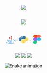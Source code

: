 <div align="center">
  <img src="https://user-images.githubusercontent.com/111576084/204677370-c0890639-f75e-4771-bae9-9b06650f05fb.png"
</div>

##


<div align="center">
  <a href="https://github.com/felipejmcastro">
  <img height="180em" src="https://github-readme-stats.vercel.app/api?username=felipejmcastro&show_icons=false&theme=tokyonight&include_all_commits=true&count_private=true"/>
  </div>
  

  

  
<div style="display: inline_block"><br>
  <p align="center"> 
  <img align="center" alt="Felipe-JV" height="30" width="40" src="https://raw.githubusercontent.com/devicons/devicon/master/icons/java/java-original.svg">
  <img align="center" alt="Felipe-Python" height="30" width="40" src="https://raw.githubusercontent.com/devicons/devicon/master/icons/python/python-original.svg">
  <img align="center" alt="Felipe-Figma" height="30" width="40" src="https://raw.githubusercontent.com/devicons/devicon/master/icons/figma/figma-original.svg">
</div>
  
##
  
<div>
  <p align="center"> 
  <a href="https://instagram.com/felipejmcastro" target="_blank"><img src="https://img.shields.io/badge/-Instagram-%23E4405F?style=for-the-badge&logo=instagram&logoColor=white" target="_blank"></a>
  <a href = "mailto:felipejose.vila1@gmail.com"><img src="https://img.shields.io/badge/Gmail-D14836?style=for-the-badge&logo=gmail&logoColor=white" target="_blank"></a>
  <a href="https://www.linkedin.com/in/felipe-castro-66918a227/" target="_blank"><img src="https://img.shields.io/badge/-LinkedIn-%230077B5?style=for-the-badge&logo=linkedin&logoColor=white" target="_blank"></a> 
    
   ![Snake animation](https://github.com/felipejmcastro/felipejmcastro/blob/output/github-contribution-grid-snake.svg)
</div>
 
 
  
  
